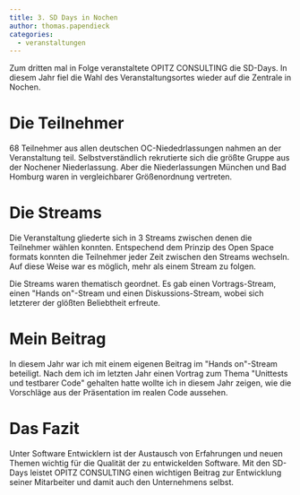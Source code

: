 ```yaml
---
title: 3. SD Days in Nochen
author: thomas.papendieck
categories:
  - veranstaltungen
---
```

Zum dritten mal in Folge veranstaltete OPITZ CONSULTING die SD-Days. In diesem Jahr fiel die Wahl des Veranstaltungsortes wieder auf die Zentrale in Nochen.

# Die Teilnehmer

68 Teilnehmer aus allen deutschen OC-Niededrlassungen nahmen an der Veranstaltung teil.
Selbstverständlich rekrutierte sich die größte Gruppe aus der Nochener Niederlassung. 
Aber die Niederlassungen München und Bad Homburg waren in vergleichbarer Größenordnung vertreten.

# Die Streams

Die Veranstaltung gliederte sich in 3 Streams zwischen denen die Teilnehmer wählen konnten.
Entspechend dem Prinzip des Open Space formats konnten die Teilnehmer jeder Zeit zwischen den Streams wechseln.
Auf diese Weise war es möglich, mehr als einem Stream zu folgen.

Die Streams waren thematisch geordnet. 
Es gab einen Vortrags-Stream, einen "Hands on"-Stream und einen Diskussions-Stream, wobei sich letzterer der glößten Beliebtheit erfreute.

# Mein Beitrag

In diesem Jahr war ich mit einem eigenen Beitrag im "Hands on"-Stream beteiligt.
Nach dem ich im letzten Jahr einen Vortrag zum Thema "Unittests und testbarer Code" gehalten hatte wollte ich in diesem Jahr zeigen, wie die  Vorschläge aus der Präsentation im realen Code aussehen.

#  Das Fazit

Unter Software Entwicklern ist der Austausch von Erfahrungen und neuen Themen wichtig für die Qualität der zu entwickelden Software.
Mit den SD-Days leistet OPITZ CONSULTING einen wichtigen Beitrag zur Entwicklung seiner Mitarbeiter und damit auch den Unternehmens selbst.
